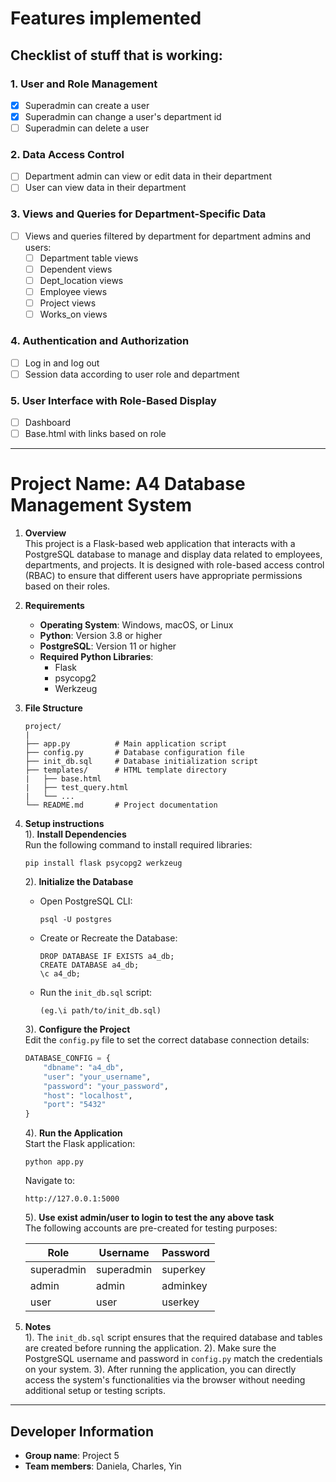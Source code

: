 # **Features implemented**

## **Checklist of stuff that is working:**

### 1. User and Role Management
- [x] Superadmin can create a user
- [x] Superadmin can change a user's department id
- [ ] Superadmin can delete a user

### 2. Data Access Control
- [ ] Department admin can view or edit data in their department
- [ ] User can view data in their department

### 3. Views and Queries for Department-Specific Data
- [ ] Views and queries filtered by department for department admins and users:
  - [ ] Department table views
  - [ ] Dependent views
  - [ ] Dept_location views
  - [ ] Employee views
  - [ ] Project views
  - [ ] Works_on views

### 4. Authentication and Authorization
- [ ] Log in and log out
- [ ] Session data according to user role and department

### 5. User Interface with Role-Based Display
- [ ] Dashboard
- [ ] Base.html with links based on role

---

# Project Name: A4 Database Management System  
1. **Overview**  
   This project is a Flask-based web application that interacts with a PostgreSQL
   database to manage and display data related to employees, departments, and
   projects. It is designed with role-based access control (RBAC) to ensure that
   different users have appropriate permissions based on their roles.

2. **Requirements**
   - **Operating System**: Windows, macOS, or Linux
   - **Python**: Version 3.8 or higher
   - **PostgreSQL**: Version 11 or higher
   - **Required Python Libraries**:
     - Flask
     - psycopg2
     - Werkzeug

3. **File Structure**
    ```plaintext
    project/
    |
    ├── app.py          # Main application script
    ├── config.py       # Database configuration file
    ├── init_db.sql     # Database initialization script
    ├── templates/      # HTML template directory
    |   ├── base.html
    |   ├── test_query.html
    |   └── ...
    └── README.md       # Project documentation
    ```

4. **Setup instructions**  
   1). **Install Dependencies**  
    Run the following command to install required libraries:
      ```plaintext
      pip install flask psycopg2 werkzeug
      ```

   2). **Initialize the Database**  
      - Open PostgreSQL CLI:
        ```plaintext
        psql -U postgres
        ```
      - Create or Recreate the Database:
        ```plaintext
        DROP DATABASE IF EXISTS a4_db;
        CREATE DATABASE a4_db;
        \c a4_db;
        ```
      - Run the `init_db.sql` script:
        ```plaintext
        (eg.\i path/to/init_db.sql)
        ```

   3). **Configure the Project**  
      Edit the `config.py` file to set the correct database connection details:
      ```python
      DATABASE_CONFIG = {
          "dbname": "a4_db",
          "user": "your_username",
          "password": "your_password",
          "host": "localhost",
          "port": "5432"
      }
      ```

   4). **Run the Application**  
      Start the Flask application:
      ```plaintext
      python app.py
      ```
      Navigate to:
      ```plaintext
      http://127.0.0.1:5000
      ```
   5). **Use exist admin/user to login to test the any above task**  
    The following accounts are pre-created for testing purposes:  

    | Role        | Username      | Password           |
    |-------------|---------------|--------------------|
    | superadmin  | superadmin    | superkey     |
    | admin       | admin         | adminkey           |
    | user        | user          | userkey            |       
        
5. **Notes**  
   1). The `init_db.sql` script ensures that the required database and tables are created before running the application.
   2). Make sure the PostgreSQL username and password in `config.py` match the credentials on your system.
   3). After running the application, you can directly access the system's functionalities via the browser without needing additional setup or testing scripts.

---
## **Developer Information**
- **Group name**: Project 5  
- **Team members**: Daniela, Charles, Yin

